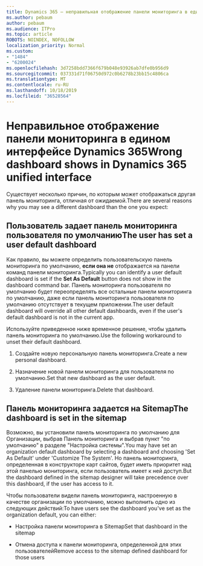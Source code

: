```yaml
---
title: Dynamics 365 — неправильная отображение панели мониторинга в едином интерфейсе Dynamics 365
ms.author: pebaum
author: pebaum
ms.audience: ITPro
ms.topic: article
ROBOTS: NOINDEX, NOFOLLOW
localization_priority: Normal
ms.custom:
- "1484"
- "6200024"
ms.openlocfilehash: 3d7258bdd7366f679b048e93926ab7dfe0b956d9
ms.sourcegitcommit: 037331d71f06750d972c0b6278b23bb15c4806ca
ms.translationtype: MT
ms.contentlocale: ru-RU
ms.lasthandoff: 10/18/2019
ms.locfileid: "36528564"
---
```

# <a name="wrong-dashboard-shows-in-dynamics-365-unified-interface"></a><span data-ttu-id="50a1f-102">Неправильное отображение панели мониторинга в едином интерфейсе Dynamics 365</span><span class="sxs-lookup"><span data-stu-id="50a1f-102">Wrong dashboard shows in Dynamics 365 unified interface</span></span>

<span data-ttu-id="50a1f-103">Существует несколько причин, по которым может отображаться другая панель мониторинга, отличная от ожидаемой.</span><span class="sxs-lookup"><span data-stu-id="50a1f-103">There are several reasons why you may see a different dashboard than the one you expect:</span></span>

## <a name="the-user-has-set-a-user-default-dashboard"></a><span data-ttu-id="50a1f-104">Пользователь задает панель мониторинга пользователя по умолчанию</span><span class="sxs-lookup"><span data-stu-id="50a1f-104">The user has set a user default dashboard</span></span> 

<span data-ttu-id="50a1f-105">Как правило, вы можете определить пользовательскую панель мониторинга по умолчанию, **если она не** отображается на панели команд панели мониторинга.</span><span class="sxs-lookup"><span data-stu-id="50a1f-105">Typically you can identify a user default dashboard is set if the **Set As Default** button does not show in the dashboard command bar.</span></span> <span data-ttu-id="50a1f-106">Панель мониторинга пользователя по умолчанию будет переопределять все остальные панели мониторинга по умолчанию, даже если панель мониторинга пользователя по умолчанию отсутствует в текущем приложении.</span><span class="sxs-lookup"><span data-stu-id="50a1f-106">The user default dashboard will override all other default dashboards, even if the user's default dashboard is not in the current app.</span></span>

<span data-ttu-id="50a1f-107">Используйте приведенное ниже временное решение, чтобы удалить панель мониторинга по умолчанию.</span><span class="sxs-lookup"><span data-stu-id="50a1f-107">Use the following workaround to unset their default dashboard.</span></span>

1. <span data-ttu-id="50a1f-108">Создайте новую персональную панель мониторинга.</span><span class="sxs-lookup"><span data-stu-id="50a1f-108">Create a new personal dashboard.</span></span>

2. <span data-ttu-id="50a1f-109">Назначение новой панели мониторинга для пользователя по умолчанию.</span><span class="sxs-lookup"><span data-stu-id="50a1f-109">Set that new dashboard as the user default.</span></span>

3. <span data-ttu-id="50a1f-110">Удаление панели мониторинга.</span><span class="sxs-lookup"><span data-stu-id="50a1f-110">Delete that dashboard.</span></span>

## <a name="the-dashboard-is-set-in-the-sitemap"></a><span data-ttu-id="50a1f-111">Панель мониторинга задается на Sitemap</span><span class="sxs-lookup"><span data-stu-id="50a1f-111">The dashboard is set in the sitemap</span></span>

<span data-ttu-id="50a1f-112">Возможно, вы установили панель мониторинга по умолчанию для Организации, выбрав Панель мониторинга и выбрав пункт "по умолчанию" в разделе "Настройка системы".</span><span class="sxs-lookup"><span data-stu-id="50a1f-112">You may have set an organization default dashboard by selecting a dashboard and choosing 'Set As Default' under 'Customize The System'.</span></span> <span data-ttu-id="50a1f-113">Но панель мониторинга, определенная в конструкторе карт сайтов, будет иметь приоритет над этой панелью мониторинга, если пользователь имеет к ней доступ.</span><span class="sxs-lookup"><span data-stu-id="50a1f-113">But the dashboard defined in the sitemap designer will take precedence over this dashboard, if the user has access to it.</span></span>

<span data-ttu-id="50a1f-114">Чтобы пользователи видели панель мониторинга, настроенную в качестве организации по умолчанию, можно выполнить одно из следующих действий:</span><span class="sxs-lookup"><span data-stu-id="50a1f-114">To have users see the dashboard you've set as the organization default, you can either:</span></span>

* <span data-ttu-id="50a1f-115">Настройка панели мониторинга в Sitemap</span><span class="sxs-lookup"><span data-stu-id="50a1f-115">Set that dashboard in the sitemap</span></span>

* <span data-ttu-id="50a1f-116">Отмена доступа к панели мониторинга, определенной для этих пользователей</span><span class="sxs-lookup"><span data-stu-id="50a1f-116">Remove access to the sitemap defined dashboard for those users</span></span>
